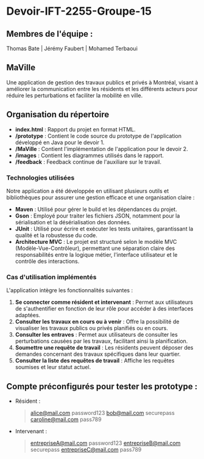 # Devoir-IFT-2255-Groupe-15

## Membres de l'équipe : 
  Thomas Bate | Jérémy Faubert | Mohamed Terbaoui

## MaVille
Une application de gestion des travaux publics et privés à Montréal, visant à améliorer la communication entre les résidents et les différents acteurs pour réduire les perturbations et faciliter la mobilité en ville.

## Organisation du répertoire
- **index.html** : Rapport du projet en format HTML.
- **/prototype** : Contient le code source du prototype de l'application développé en Java pour le devoir 1.
- **/MaVille** : Contient l'implémentation de l'application pour le devoir 2.
- **/images** : Contient les diagrammes utilisés dans le rapport.
- **/feedback** : Feedback continue de l'auxiliare sur le travail.

### Technologies utilisées

Notre application a été développée en utilisant plusieurs outils et bibliothèques pour assurer une gestion efficace et une organisation claire :

- **Maven** : Utilisé pour gérer le build et les dépendances du projet.  
- **Gson** : Employé pour traiter les fichiers JSON, notamment pour la sérialisation et la désérialisation des données.  
- **JUnit** : Utilisé pour écrire et exécuter les tests unitaires, garantissant la qualité et la robustesse du code.  
- **Architecture MVC** : Le projet est structuré selon le modèle MVC (Modèle-Vue-Contrôleur), permettant une séparation claire des responsabilités entre la logique métier, l'interface utilisateur et le contrôle des interactions. 

### Cas d'utilisation implémentés

L'application intègre les fonctionnalités suivantes :

1. **Se connecter comme résident et intervenant** : Permet aux utilisateurs de s'authentifier en fonction de leur rôle pour accéder à des interfaces adaptées.  
2. **Consulter les travaux en cours ou à venir** : Offre la possibilité de visualiser les travaux publics ou privés planifiés ou en cours.  
3. **Consulter les entraves** : Permet aux utilisateurs de consulter les perturbations causées par les travaux, facilitant ainsi la planification.  
4. **Soumettre une requête de travail** : Les résidents peuvent déposer des demandes concernant des travaux spécifiques dans leur quartier.  
5. **Consulter la liste des requêtes de travail** : Affiche les requêtes soumises et leur statut actuel.  

## Compte préconfigurés pour tester les prototype : 
- Résident : 
  > alice@mail.com  password123
  > bob@mail.com  securepass
  > caroline@mail.com  pass789
- Intervenant :
  > entrepriseA@mail.com  password123
  > entrepriseB@mail.com  securepass
  > entrepriseC@mail.com  pass789
